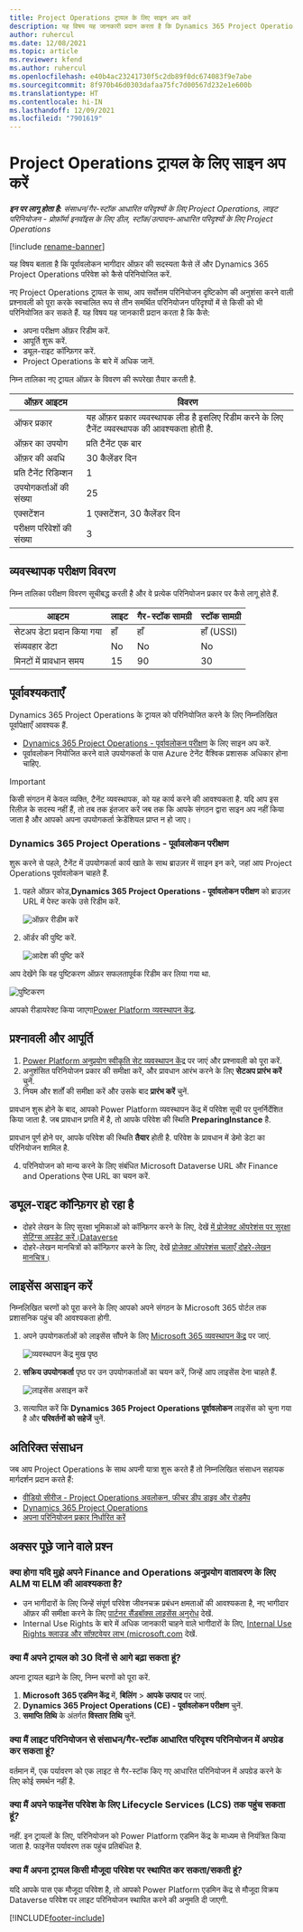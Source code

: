 ```yaml
---
title: Project Operations ट्रायल के लिए साइन अप करें
description: यह विषय यह जानकारी प्रदान करता है कि Dynamics 365 Project Operations का ट्रायल कैसे परिनियोजित करें.
author: ruhercul
ms.date: 12/08/2021
ms.topic: article
ms.reviewer: kfend
ms.author: ruhercul
ms.openlocfilehash: e40b4ac23241730f5c2db89f0dc674083f9e7abe
ms.sourcegitcommit: 8f970b46d0303dafaa75fc7d00567d232e1e600b
ms.translationtype: HT
ms.contentlocale: hi-IN
ms.lasthandoff: 12/09/2021
ms.locfileid: "7901619"
---
```

# <a name="sign-up-for-project-operations-trials"></a>Project Operations ट्रायल के लिए साइन अप करें 

_**इन पर लागू होता है:** संसाधन/गैर-स्टॉक आधारित परिदृश्यों के लिए Project Operations, लाइट परिनियोजन - प्रोफ़ॉर्मा इनवॉइस के लिए डील, स्टॉक/उत्पादन-आधारित परिदृश्यों के लिए Project Operations_ 

[!include [rename-banner](~/includes/cc-data-platform-banner.md)]

यह विषय बताता है कि पूर्वावलोकन भागीदार ऑफ़र की सदस्यता कैसे लें और Dynamics 365 Project Operations परिवेश को कैसे परिनियोजित करें.

नए Project Operations ट्रायल के साथ, आप सर्वोत्तम परिनियोजन दृष्टिकोण की अनुशंसा करने वाली प्रश्नावली को पूरा करके स्वचालित रूप से तीन समर्थित परिनियोजन परिदृश्यों में से किसी को भी परिनियोजित कर सकते हैं. यह विषय यह जानकारी प्रदान करता है कि कैसे:

- अपना परीक्षण ऑफ़र रिडीम करें.
- आपूर्ति शुरू करें.
- ड्यूल-राइट कॉन्फ़िगर करें.
- Project Operations के बारे में अधिक जानें. 

निम्न तालिका नए ट्रायल ऑफ़र के विवरण की रूपरेखा तैयार करती है.

| **ऑफ़र आइटम**               | **विवरण**                                  |
|------------------------------|----------------------------------------------|
| ऑफर प्रकार                   | यह ऑफ़र प्रकार व्यवस्थापक लीड है इसलिए रिडीम करने के लिए टैनेंट व्यवस्थापक की आवश्यकता होती है. |
| ऑफ़र का उपयोग                    | प्रति टैनेंट एक बार                          |
| ऑफ़र की अवधि               | 30 कैलेंडर दिन                             |
| प्रति टैनेंट रिडिम्‍शन       | 1                                            |
| उपयोगकर्ताओं की संख्या              | 25                                           |
| एक्सटेंशन                    | 1 एक्सटेंशन, 30 कैलेंडर दिन               |
| परीक्षण परिवेशों की संख्‍या | 3                                            |


## <a name="admin-trial-details"></a>व्‍यवस्‍थापक परीक्षण विवरण
निम्न तालिका परीक्षण विवरण सूचीबद्ध करती है और वे प्रत्येक परिनियोजन प्रकार पर कैसे लागू होते हैं.

| **आइटम**                      | **लाइट**                                     | **गैर-स्टॉक सामग्री** | **स्टॉक सामग्री** |
|-------------------------------|----------------------------------------------|---------------------------|-----------------------|
| सेटअप डेटा प्रदान किया गया           | हाँ                                          | हाँ                       | हाँ (USSI)            |
| संव्यवहार डेटा            | No                                           | No                        | No                    |
| मिनटों में प्रावधान समय  | 15                                           | 90                        | 30                    |
 
## <a name="prerequisites"></a>पूर्वावश्यकताएँ
Dynamics 365 Project Operations के ट्रायल को परिनियोजित करने के लिए निम्नलिखित पूर्वापेक्षाएँ आवश्यक हैं.

- [Dynamics 365 Project Operations - पूर्वावलोकन परीक्षण](https://www.aka.ms/try-po) के लिए साइन अप करें.
- पूर्वावलोकन नियोजित करने वाले उपयोगकर्ता के पास Azure टेनेंट वैश्विक प्रशासक अधिकार होना चाहिए.

> [!IMPORTANT]
> किसी संगठन में केवल व्यक्ति, टैनेंट व्यवस्थापक, को यह कार्य करने की आवश्यकता है. यदि आप इस रिलीज़ के सदस्य नहीं हैं, तो तब तक इंतजार करें जब तक कि आपके संगठन द्वारा साइन अप नहीं किया जाता है और आपको अपना उपयोगकर्ता क्रेडेंशियल प्राप्त न हो जाए।

### <a name="dynamics-365-project-operations---preview-trial"></a>Dynamics 365 Project Operations - पूर्वावलोकन परीक्षण 

शुरू करने से पहले, टैनेंट में उपयोगकर्ता कार्य खाते के साथ ब्राउज़र में साइन इन करे, जहां आप Project Operations पूर्वावलोकन चाहते हैं.

1. पहले ऑफ़र कोड,**Dynamics 365 Project Operations - पूर्वावलोकन परीक्षण** को ब्राउज़र URL में पेस्ट करके उसे रिडीम करें.

    ![ऑफ़र रीडीम करें](./media/16RedeemFirstOfferNew.png)

2. ऑर्डर की पुष्टि करें.

    ![आदेश की पुष्टि करें](./media/17ConfirmOrderNew.png)

  आप देखेंगे कि वह पुष्टिकरण ऑफ़र सफलतापूर्वक रिडीम कर लिया गया था.

   ![पुष्टिकरण](./media/18OrderConfirmationNew.png)

  आपको रीडायरेक्ट किया जाएगा[Power Platform व्यवस्थापन केंद्र](https://admin.powerplatform.microsoft.com/projectoperationstrial).

## <a name="questionnaire-and-provisioning"></a>प्रश्नावली और आपूर्ति

1.  [Power Platform अनुप्रयोग स्वीकृति सेट व्यवस्थापन केंद्र](https://admin.powerplatform.com/projectoperationstrial) पर जाएं और प्रश्नावली को पूरा करें.  
2.  अनुशंसित परिनियोजन प्रकार की समीक्षा करें, और प्रावधान आरंभ करने के लिए **सेटअप प्रारंभ करें** चुनें.
3.  नियम और शर्तों की समीक्षा करें और उसके बाद **प्रारंभ करें** चुनें.

   प्रावधान शुरू होने के बाद, आपको Power Platform व्यवस्थापन केंद्र में परिवेश सूची पर पुनर्निर्देशित किया जाता है. जब प्रावधान प्रगति में है, तो आपके परिवेश की स्थिति **PreparingInstance** है.
 
  प्रावधान पूर्ण होने पर, आपके परिवेश की स्थिति **तैयार** होती है. परिवेश के प्रावधान में डेमो डेटा का परिनियोजन शामिल है.
 
4.  परिनियोजन को मान्य करने के लिए संबंधित Microsoft Dataverse URL और Finance and Operations ऐप्स URL का चयन करें.

## <a name="configuring-dual-write"></a>ड्यूल-राइट कॉन्‍फ़‍िगर हो रहा है
- दोहरे लेखन के लिए सुरक्षा भूमिकाओं को कॉन्फ़िगर करने के लिए, देखें [में प्रोजेक्ट ऑपरेशंस पर सुरक्षा सेटिंग्स अपडेट करें।Dataverse](resource-provision-new-environment.md)
- दोहरे-लेखन मानचित्रों को कॉन्फ़िगर करने के लिए, देखें [प्रोजेक्ट ऑपरेशंस चलाएँ दोहरे-लेखन मानचित्र।](resource-provision-new-environment.md#run-project-operations-dual-write-maps)

## <a name="assign-licenses"></a>लाइसेंस असाइन करें

निम्नलिखित चरणों को पूरा करने के लिए आपको अपने संगठन के Microsoft 365 पोर्टल तक प्रशासनिक पहुंच की आवश्यकता होगी.

1. अपने उपयोगकर्ताओं को लाइसेंस सौंपने के लिए [Microsoft 365 व्यवस्थापन केंद्र](https://portal.office.com/) पर जाएं.

   ![व्यवस्थापन केंद्र मुख पृष्ठ](./media/14AdminPortal.png)

2. **सक्रिय उपयोगकर्ता** पृष्ठ पर उन उपयोगकर्ताओं का चयन करें, जिन्हें आप लाइसेंस देना चाहते हैं.

   ![लाइसेंस असाइन करें](./media/15AssignLicenses.png)

3. सत्यापित करें कि **Dynamics 365 Project Operations पूर्वावलोकन** लाइसेंस को चुना गया है और **परिवर्तनों को सहेजें** चुनें.

## <a name="additional-resources"></a>अतिरिक्त संसाधन

जब आप Project Operations के साथ अपनी यात्रा शुरू करते हैं तो निम्नलिखित संसाधन सहायक मार्गदर्शन प्रदान करते हैं:

- [वीडियो सीरीज - Project Operations अवलोकन, फीचर डीप डाइव और रोडमैप](https://youtube.com/playlist?list=PLcakwueIHoT_LJ3Fr1tHnkPk5lioqE6uH)
- [Dynamics 365 Project Operations](/learn/modules/examine-dynamics-365-project-operations/)
- [अपना परिनियोजन प्रकार निर्धारित करें](determine-deployment-type.md)

## <a name="frequently-asked-questions"></a>अक्सर पूछे जाने वाले प्रश्न

### <a name="what-if-i-require-alm-or-elm-for-my-finance-and-operations-apps-environment"></a>क्या होगा यदि मुझे अपने Finance and Operations अनुप्रयोग वातावरण के लिए ALM या ELM की आवश्यकता है?

- उन भागीदारों के लिए जिन्हें संपूर्ण परिवेश जीवनचक्र प्रबंधन क्षमताओं की आवश्यकता है, नए भागीदार ऑफ़र की समीक्षा करने के लिए [पार्टनर सैंडबॉक्स लाइसेंस अनुरोध](https://experience.dynamics.com/requestlicense) देखें. 
- Internal Use Rights के बारे में अधिक जानकारी चाहने वाले भागीदारों के लिए, [Internal Use Rights क्लाउड और सॉफ़्टवेयर लाभ (microsoft.com](https://partner.microsoft.com/membership/internal-use-software) देखें.

### <a name="can-i-extend-my-trial-beyond-30-days"></a>क्या मैं अपने ट्रायल को 30 दिनों से आगे बढ़ा सकता हूं?
अपना ट्रायल बढ़ाने के लिए, निम्न चरणों को पूरा करें.

1. **Microsoft 365 एडमिन केंद्र** में, **बिलिंग** > **आपके उत्पाद** पर जाएं.
2. **Dynamics 365 Project Operations (CE) - पूर्वावलोकन परीक्षण** चुनें.
3. **समाप्ति तिथि** के अंतर्गत **विस्तार तिथि** चुनें.

### <a name="can-i-upgrade-from-the-lite-deployment-to-the-resourcenon-stocked-based-scenario-deployment"></a>क्या मैं लाइट परिनियोजन से संसाधन/गैर-स्टॉक आधारित परिदृश्य परिनियोजन में अपग्रेड कर सकता हूं?
वर्तमान में, एक पर्यावरण को एक लाइट से गैर-स्टॉक किए गए आधारित परिनियोजन में अपग्रेड करने के लिए कोई समर्थन नहीं है.

### <a name="can-i-access-lifecycle-services-lcs-for-my-finance-environments"></a>क्या मैं अपने फाइनेंस परिवेश के लिए Lifecycle Services (LCS) तक पहुंच सकता हूं?  
नहीं. इन ट्रायलों के लिए, परिनियोजन को Power Platform एडमिन केंद्र के माध्यम से नियंत्रित किया जाता है. फाइनेंस पर्यावरण तक पहुंच प्रतिबंधित है.

### <a name="can-i-install-my-trial-on-an-existing-environment"></a>क्या मैं अपना ट्रायल किसी मौजूदा परिवेश पर स्थापित कर सकता/सकती हूं?
यदि आपके पास एक मौजूदा परिवेश है, तो आपको Power Platform एडमिन केंद्र से मौजूदा विक्रय Dataverse परिवेश पर लाइट परिनियोजन स्थापित करने की अनुमति दी जाएगी.

[!INCLUDE[footer-include](../includes/footer-banner.md)]
